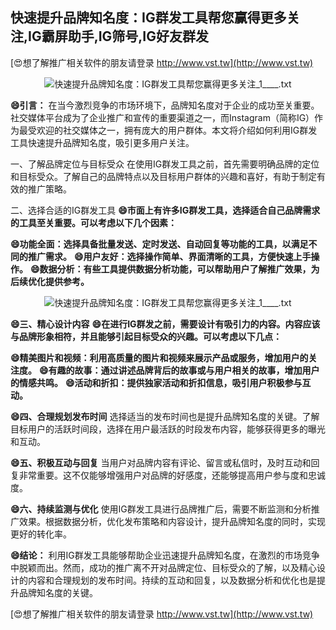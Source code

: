 ## **快速提升品牌知名度：IG群发工具帮您赢得更多关注,IG霸屏助手,IG筛号,IG好友群发**

[😍想了解推广相关软件的朋友请登录 http://www.vst.tw](http://www.vst.tw)

 <center><img src="https://vst.tw/MP4/tuiguang/png/0.png" alt="快速提升品牌知名度：IG群发工具帮您赢得更多关注_1____.txt"></center>

**😄引言：**
在当今激烈竞争的市场环境下，品牌知名度对于企业的成功至关重要。社交媒体平台成为了企业推广和宣传的重要渠道之一，而Instagram（简称IG）作为最受欢迎的社交媒体之一，拥有庞大的用户群体。本文将介绍如何利用IG群发工具快速提升品牌知名度，吸引更多用户关注。

一、了解品牌定位与目标受众
在使用IG群发工具之前，首先需要明确品牌的定位和目标受众。了解自己的品牌特点以及目标用户群体的兴趣和喜好，有助于制定有效的推广策略。

二、选择合适的IG群发工具
**😄市面上有许多IG群发工具，选择适合自己品牌需求的工具至关重要。可以考虑以下几个因素：**

**😄功能全面：选择具备批量发送、定时发送、自动回复等功能的工具，以满足不同的推广需求。**
**😄用户友好：选择操作简单、界面清晰的工具，方便快速上手操作。**
**😄数据分析：有些工具提供数据分析功能，可以帮助用户了解推广效果，为后续优化提供参考。**

 <center><img src="https://vst.tw/MP4/tuiguang/png/6.png" alt="快速提升品牌知名度：IG群发工具帮您赢得更多关注_1____.txt"></center>

**😄三、精心设计内容**
**😄在进行IG群发之前，需要设计有吸引力的内容。内容应该与品牌形象相符，并且能够引起目标受众的兴趣。可以考虑以下几点：**

**😄精美图片和视频：利用高质量的图片和视频来展示产品或服务，增加用户的关注度。**
**😄有趣的故事：通过讲述品牌背后的故事或与用户相关的故事，增加用户的情感共鸣。**
**😄活动和折扣：提供独家活动和折扣信息，吸引用户积极参与互动。**

**😄四、合理规划发布时间**
选择适当的发布时间也是提升品牌知名度的关键。了解目标用户的活跃时间段，选择在用户最活跃的时段发布内容，能够获得更多的曝光和互动。

**😄五、积极互动与回复**
当用户对品牌内容有评论、留言或私信时，及时互动和回复非常重要。这不仅能够增强用户对品牌的好感度，还能够提高用户参与度和忠诚度。

**😄六、持续监测与优化**
使用IG群发工具进行品牌推广后，需要不断监测和分析推广效果。根据数据分析，优化发布策略和内容设计，提升品牌知名度的同时，实现更好的转化率。

**😄结论：**
利用IG群发工具能够帮助企业迅速提升品牌知名度，在激烈的市场竞争中脱颖而出。然而，成功的推广离不开对品牌定位、目标受众的了解，以及精心设计的内容和合理规划的发布时间。持续的互动和回复，以及数据分析和优化也是提升品牌知名度的关键。

[😍想了解推广相关软件的朋友请登录 http://www.vst.tw](http://www.vst.tw)



